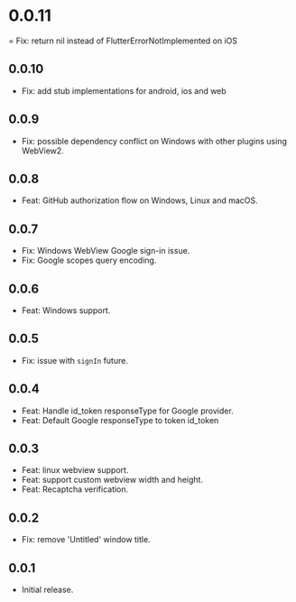 # 0.0.11

= Fix: return nil instead of FlutterErrorNotImplemented on iOS

## 0.0.10

- Fix: add stub implementations for android, ios and web

## 0.0.9

- Fix: possible dependency conflict on Windows with other plugins using WebView2.

## 0.0.8

- Feat: GitHub authorization flow on Windows, Linux and macOS.

## 0.0.7

- Fix: Windows WebView Google sign-in issue.
- Fix: Google scopes query encoding.

## 0.0.6

- Feat: Windows support.

## 0.0.5

- Fix: issue with `signIn` future.

## 0.0.4

- Feat: Handle id_token responseType for Google provider.
- Feat: Default Google responseType to token id_token

## 0.0.3

- Feat: linux webview support.
- Feat: support custom webview width and height.
- Feat: Recaptcha verification.

## 0.0.2

- Fix: remove 'Untitled' window title.

## 0.0.1

- Initial release.
